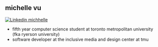 ## michelle vu

[![Linkedin](https://i.stack.imgur.com/gVE0j.png) michhelle](https://www.linkedin.com/in/michhelle)


- fifth year computer science student at toronto metropolitan university (fka ryerson university)
- software developer at the inclusive media and design center at tmu

